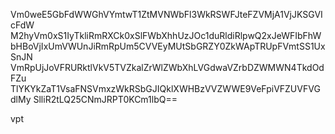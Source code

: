 Vm0weE5GbFdWWGhVYmtwT1ZtMVNWbFl3WkRSWFJteFZVMjA1VjJKSGVIcFdW
M2hyVm0xS1IyTkliRmRXCk0xSlFWbXhhUzJOc1duRldiRlpwQ2xJeWFIbFhW
bHBoVjIxUmVWUnJiRmRpUm5CVVEyMUtSbGRZY0ZkWApTRUpFVmtSS1UxSnJN
VmRpUjJoVFRURktlVkV5TVZkalZrWlZWbXhLVGdwaVZrbDZWMWN4TkdOdFZu
TlYKYkZaT1VsaFNSVmxzWkRSbGJIQklXWHBzVVZWWE9VeFpiVFZUVFVGdlMy
SlliR2tLQ25CNmJRPT0KCm1lbQ==

vpt